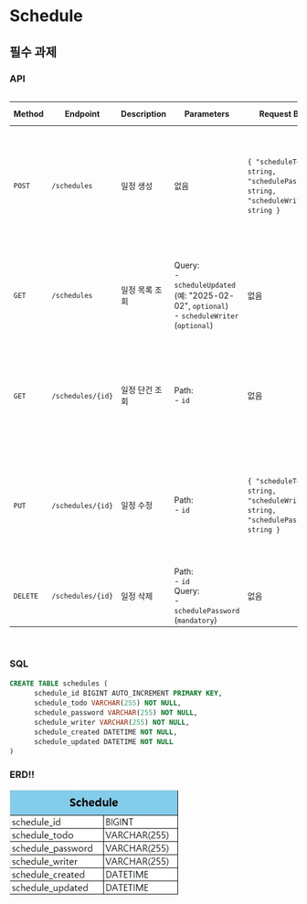 # Schedule

## 필수 과제

### API

<div style="overflow-x: auto;">

| **Method** | **Endpoint**         | **Description**                     | **Parameters**                                                                            | **Request Body**                                                                                                 | **Response**                                                                                                                                     | **Status Code** |
|------------|----------------------|-------------------------------------|-------------------------------------------------------------------------------------------|------------------------------------------------------------------------------------------------------------------|--------------------------------------------------------------------------------------------------------------------------------------------------|-----------------|
| `POST`     | `/schedules`         | 일정 생성                           | 없음                                                                                        | `{ "scheduleTodo": string, "schedulePassword": string, "scheduleWriter": string }`                                                   | `{ "scheduleId": long, "scheduleTodo": string, "scheduleWriter": string, "schedulePassword": string, "scheduleCreated": string, "scheduleUpdated": string }`                              | `201 Created`        |
| `GET`      | `/schedules`         | 일정 목록 조회                      | Query: <br> - `scheduleUpdated` (예: "2025-02-02", `optional`)<br> - `scheduleWriter` (`optional`) | 없음                                                                                                             | `[ { "scheduleId": long, "scheduleTodo": string, "scheduleWriter": string, "scheduleCreated": string, "scheduleUpdated": string }, ... ]`                      | `200 OK`        |
| `GET`      | `/schedules/{id}`    | 일정 단건 조회                       | Path: <br> - `id`                                                                         | 없음                                                                                                             | `{ "scheduleId": long, "scheduleTodo": string, "scheduleWriter": string, "scheduleCreated": string, "scheduleUpdated": string }`                               | `200 OK`        |
| `PUT`      | `/schedules/{id}`    | 일정 수정                            | Path: <br> - `id`                                                                         | `{ "scheduleTodo": string, "scheduleWriter": string, "schedulePassword": string }`                                                   | `{ "scheduleId": long, "scheduleTodo": string, "scheduleWriter": string, "schedulePassword": string, "scheduleCreated": string, "scheduleUpdated": string }`                               | `200 OK`        |
| `DELETE`   | `/schedules/{id}`    | 일정 삭제                           | Path: <br> - `id` <br> Query: <br> - `schedulePassword` (`mandatory`)                              | 없음                                                                                                             | 없음                                                                                                                                             | `204 No Content`        |

</div>

<br>

### SQL

```sql
CREATE TABLE schedules (
      schedule_id BIGINT AUTO_INCREMENT PRIMARY KEY,
      schedule_todo VARCHAR(255) NOT NULL,
      schedule_password VARCHAR(255) NOT NULL,
      schedule_writer VARCHAR(255) NOT NULL,
      schedule_created DATETIME NOT NULL,
      schedule_updated DATETIME NOT NULL
)

```
### ERD!!
![제목 없음.jpg](%EC%A0%9C%EB%AA%A9%20%EC%97%86%EC%9D%8C.jpg)